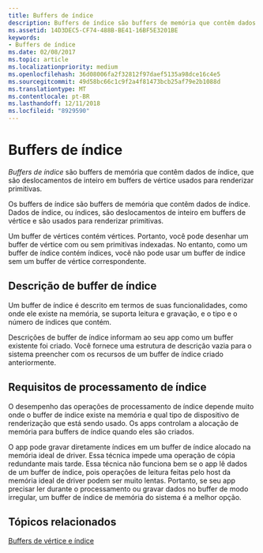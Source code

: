```yaml
---
title: Buffers de índice
description: Buffers de índice são buffers de memória que contêm dados de índice, que são deslocamentos de inteiro em buffers de vértice, usados para renderizar primitivas.
ms.assetid: 14D3DEC5-CF74-488B-BE41-16BF5E3201BE
keywords:
- Buffers de índice
ms.date: 02/08/2017
ms.topic: article
ms.localizationpriority: medium
ms.openlocfilehash: 36d08006fa2f32812f97daef5135a98dce16c4e5
ms.sourcegitcommit: 49d58bc66c1c9f2a4f81473bcb25af79e2b1088d
ms.translationtype: MT
ms.contentlocale: pt-BR
ms.lasthandoff: 12/11/2018
ms.locfileid: "8929590"
---
```

# <a name="index-buffers"></a>Buffers de índice


*Buffers de índice* são buffers de memória que contêm dados de índice, que são deslocamentos de inteiro em buffers de vértice usados para renderizar primitivas.

Os buffers de índice são buffers de memória que contêm dados de índice. Dados de índice, ou índices, são deslocamentos de inteiro em buffers de vértice e são usados para renderizar primitivas.

Um buffer de vértices contém vértices. Portanto, você pode desenhar um buffer de vértice com ou sem primitivas indexadas. No entanto, como um buffer de índice contém índices, você não pode usar um buffer de índice sem um buffer de vértice correspondente.

## <a name="span-idindexbufferdescriptionspanspan-idindexbufferdescriptionspanspan-idindexbufferdescriptionspanindex-buffer-description"></a><span id="Index_Buffer_Description"></span><span id="index_buffer_description"></span><span id="INDEX_BUFFER_DESCRIPTION"></span>Descrição de buffer de índice


Um buffer de índice é descrito em termos de suas funcionalidades, como onde ele existe na memória, se suporta leitura e gravação, e o tipo e o número de índices que contém.

Descrições de buffer de índice informam ao seu app como um buffer existente foi criado. Você fornece uma estrutura de descrição vazia para o sistema preencher com os recursos de um buffer de índice criado anteriormente.

## <a name="span-idindexprocessingrequirementsspanspan-idindexprocessingrequirementsspanspan-idindexprocessingrequirementsspanindex-processing-requirements"></a><span id="Index_Processing_Requirements"></span><span id="index_processing_requirements"></span><span id="INDEX_PROCESSING_REQUIREMENTS"></span>Requisitos de processamento de índice


O desempenho das operações de processamento de índice depende muito onde o buffer de índice existe na memória e qual tipo de dispositivo de renderização que está sendo usado. Os apps controlam a alocação de memória para buffers de índice quando eles são criados.

O app pode gravar diretamente índices em um buffer de índice alocado na memória ideal de driver. Essa técnica impede uma operação de cópia redundante mais tarde. Essa técnica não funciona bem se o app lê dados de um buffer de índice, pois operações de leitura feitas pelo host da memória ideal de driver podem ser muito lentas. Portanto, se seu app precisar ler durante o processamento ou gravar dados no buffer de modo irregular, um buffer de índice de memória do sistema é a melhor opção.

## <a name="span-idrelated-topicsspanrelated-topics"></a><span id="related-topics"></span>Tópicos relacionados


[Buffers de vértice e índice](vertex-and-index-buffers.md)

 

 




